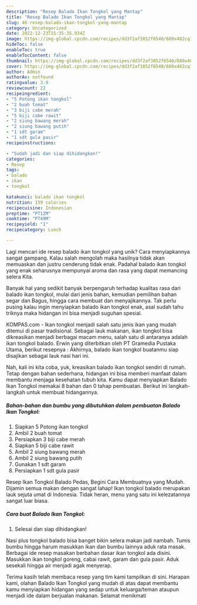 ```yaml
---
description: "Resep Balado Ikan Tongkol yang Mantap"
title: "Resep Balado Ikan Tongkol yang Mantap"
slug: 46-resep-balado-ikan-tongkol-yang-mantap
category: Uncategorized
date: 2022-12-23T15:35:35.934Z
image: https://img-global.cpcdn.com/recipes/dd3f2af3852f6540/680x482cq70/balado-ikan-tongkol-foto-resep-utama.jpg
hideToc: false
enableToc: true
enableTocContent: false
thumbnail: https://img-global.cpcdn.com/recipes/dd3f2af3852f6540/680x482cq70/balado-ikan-tongkol-foto-resep-utama.jpg
cover: https://img-global.cpcdn.com/recipes/dd3f2af3852f6540/680x482cq70/balado-ikan-tongkol-foto-resep-utama.jpg
author: Admin
authorAv: notfound
ratingvalue: 3.9
reviewcount: 22
recipeingredient:
- "5 Potong ikan tongkol"
- "2 buah tomat"
- "3 biji cabe merah"
- "5 biji cabe rawit"
- "2 siung bawang merah"
- "2 siung bawang putih"
- "1 sdt garam"
- "1 sdt gula pasir"
recipeinstructions:

- "Sudah jadi dan siap dihidangkan!"
categories:
- Resep
tags:
- balado
- ikan
- tongkol

katakunci: balado ikan tongkol 
nutrition: 159 calories
recipecuisine: Indonesian
preptime: "PT12M"
cooktime: "PT49M"
recipeyield: "1"
recipecategory: Lunch

---
```





Lagi mencari ide resep balado ikan tongkol yang unik? Cara menyiapkannya sangat gampang. Kalau salah mengolah maka hasilnya tidak akan memuaskan dan justru cenderung tidak enak. Padahal balado ikan tongkol yang enak seharusnya mempunyai aroma dan rasa yang dapat memancing selera Kita.





Banyak hal yang sedikit banyak berpengaruh terhadap kualitas rasa dari balado ikan tongkol, mulai dari jenis bahan, kemudian pemilihan bahan segar dan Bagus, hingga cara membuat dan menyajikannya. Tak perlu pusing kalau ingin menyiapkan balado ikan tongkol enak,      asal sudah tahu triknya maka hidangan ini bisa menjadi suguhan spesial.














KOMPAS.com - Ikan tongkol menjadi salah satu jenis ikan yang mudah ditemui di pasar tradisional. Sebagai lauk makanan, ikan tongkol bisa dikreasikan menjadi berbagai macam menu, salah satu di antaranya adalah ikan tongkol balado. Erwin yang diterbitkan oleh PT Gramedia Pustaka Utama, berikut resepnya : Akhirnya, balado ikan tongkol buatanmu siap disajikan sebagai lauk nasi hari ini.






Nah, kali ini kita coba, yuk, kreasikan balado ikan tongkol sendiri di rumah. Tetap dengan bahan sederhana, hidangan ini bisa memberi manfaat dalam membantu menjaga kesehatan tubuh kita. Kamu dapat menyiapkan Balado Ikan Tongkol memakai 8 bahan dan 0 tahap pembuatan. Berikut ini langkah-langkah untuk membuat hidangannya.

<!--inarticleads1-->

##### Bahan-bahan dan bumbu yang dibutuhkan dalam pembuatan Balado Ikan Tongkol:

1. Siapkan 5 Potong ikan tongkol
1. Ambil 2 buah tomat
1. Persiapkan 3 biji cabe merah
1. Siapkan 5 biji cabe rawit
1. Ambil 2 siung bawang merah
1. Ambil 2 siung bawang putih
1. Gunakan 1 sdt garam
1. Persiapkan 1 sdt gula pasir


Resep Ikan Tongkol Balado Pedas, Begini Cara Membuatnya yang Mudah. Dijamin semua makan dengan sangat lahap! Ikan tongkol balado merupakan lauk sejuta umat di Indonesia. Tidak heran, menu yang satu ini kelezatannya sangat luar biasa. 

<!--inarticleads2-->

##### Cara buat Balado Ikan Tongkol:


1. Selesai dan siap dihidangkan!

Nasi plus tongkol balado bisa banget bikin selera makan jadi nambah. Tumis bumbu hingga harum masukkan ikan dan bumbu lainnya aduk rata masak. Berbagai ide resep masakan berbahan dasar ikan tongkol ada disini. Masukkan ikan tongkol goreng, cabai rawit, garam dan gula pasir. Aduk sesekali hingga air menjadi agak menyerap. 

Terima kasih telah membaca resep yang tim kami tampilkan di sini. Harapan kami, olahan Balado Ikan Tongkol yang mudah di atas dapat membantu kamu menyiapkan hidangan yang sedap untuk keluarga/teman ataupun menjadi ide dalam berjualan makanan. Selamat menikmati
